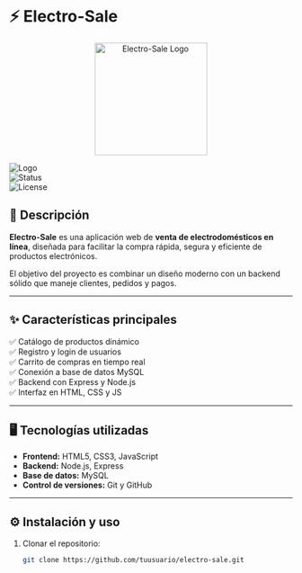 # ⚡ Electro-Sale  

<p align="center">
  <img src="public/logonew.png." alt="Electro-Sale Logo" width="200"/>
</p>

![Logo](https://img.shields.io/badge/Electro--Sale-Ecommerce-blue?style=for-the-badge&logo=shopify)  
![Status](https://img.shields.io/badge/status-en%20desarrollo-orange?style=for-the-badge)  
![License](https://img.shields.io/badge/license-MIT-green?style=for-the-badge)  

## 🛒 Descripción  
**Electro-Sale** es una aplicación web de **venta de electrodomésticos en línea**, diseñada para facilitar la compra rápida, segura y eficiente de productos electrónicos.  

El objetivo del proyecto es combinar un diseño moderno con un backend sólido que maneje clientes, pedidos y pagos.  

---

## ✨ Características principales  
✅ Catálogo de productos dinámico  
✅ Registro y login de usuarios  
✅ Carrito de compras en tiempo real  
✅ Conexión a base de datos MySQL  
✅ Backend con Express y Node.js  
✅ Interfaz en HTML, CSS y JS  

---

## 🖥️ Tecnologías utilizadas  
- **Frontend:** HTML5, CSS3, JavaScript  
- **Backend:** Node.js, Express  
- **Base de datos:** MySQL  
- **Control de versiones:** Git y GitHub  

---

## ⚙️ Instalación y uso  

1. Clonar el repositorio:  
   ```bash
   git clone https://github.com/tuusuario/electro-sale.git

